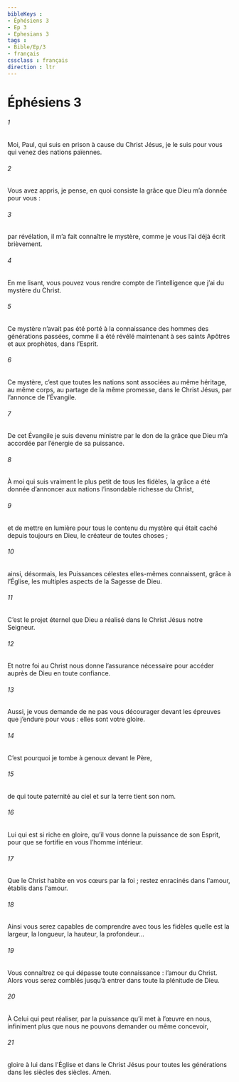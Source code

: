 ```yaml
---
bibleKeys : 
- Éphésiens 3
- Ep 3
- Ephesians 3
tags : 
- Bible/Ep/3
- français
cssclass : français
direction : ltr
---
```


# Éphésiens 3

###### 1
Moi, Paul, qui suis en prison à cause du Christ Jésus, je le suis pour vous qui venez des nations païennes.
###### 2
Vous avez appris, je pense, en quoi consiste la grâce que Dieu m’a donnée pour vous :
###### 3
par révélation, il m’a fait connaître le mystère, comme je vous l’ai déjà écrit brièvement.
###### 4
En me lisant, vous pouvez vous rendre compte de l’intelligence que j’ai du mystère du Christ.
###### 5
Ce mystère n’avait pas été porté à la connaissance des hommes des générations passées, comme il a été révélé maintenant à ses saints Apôtres et aux prophètes, dans l’Esprit.
###### 6
Ce mystère, c’est que toutes les nations sont associées au même héritage, au même corps, au partage de la même promesse, dans le Christ Jésus, par l’annonce de l’Évangile.
###### 7
De cet Évangile je suis devenu ministre par le don de la grâce que Dieu m’a accordée par l’énergie de sa puissance.
###### 8
À moi qui suis vraiment le plus petit de tous les fidèles, la grâce a été donnée d’annoncer aux nations l’insondable richesse du Christ,
###### 9
et de mettre en lumière pour tous le contenu du mystère qui était caché depuis toujours en Dieu, le créateur de toutes choses ;
###### 10
ainsi, désormais, les Puissances célestes elles-mêmes connaissent, grâce à l’Église, les multiples aspects de la Sagesse de Dieu.
###### 11
C’est le projet éternel que Dieu a réalisé dans le Christ Jésus notre Seigneur.
###### 12
Et notre foi au Christ nous donne l’assurance nécessaire pour accéder auprès de Dieu en toute confiance.
###### 13
Aussi, je vous demande de ne pas vous décourager devant les épreuves que j’endure pour vous : elles sont votre gloire.
###### 14
C’est pourquoi je tombe à genoux devant le Père,
###### 15
de qui toute paternité au ciel et sur la terre tient son nom.
###### 16
Lui qui est si riche en gloire, qu’il vous donne la puissance de son Esprit, pour que se fortifie en vous l’homme intérieur.
###### 17
Que le Christ habite en vos cœurs par la foi ; restez enracinés dans l'amour, établis dans l'amour.
###### 18
Ainsi vous serez capables de comprendre avec tous les fidèles quelle est la largeur, la longueur, la hauteur, la profondeur…
###### 19
Vous connaîtrez ce qui dépasse toute connaissance : l’amour du Christ. Alors vous serez comblés jusqu’à entrer dans toute la plénitude de Dieu.
###### 20
À Celui qui peut réaliser, par la puissance qu’il met à l’œuvre en nous, infiniment plus que nous ne pouvons demander ou même concevoir,
###### 21
gloire à lui dans l’Église et dans le Christ Jésus pour toutes les générations dans les siècles des siècles. Amen.
